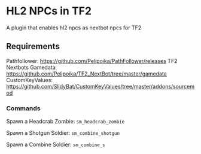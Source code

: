 # HL2 NPCs in TF2
A plugin that enables hl2 npcs as nextbot npcs for TF2

## Requirements

Pathfollower: https://github.com/Pelipoika/PathFollower/releases
TF2 Nextbots Gamedata: https://github.com/Pelipoika/TF2_NextBot/tree/master/gamedata
CustomKeyValues: https://github.com/SlidyBat/CustomKeyValues/tree/master/addons/sourcemod

### Commands

Spawn a Headcrab Zombie: ```sm_headcrab_zombie```

Spawn a Shotgun Soldier: ```sm_combine_shotgun```

Spawn a Combine Soldier: ```sm_combine_s```
